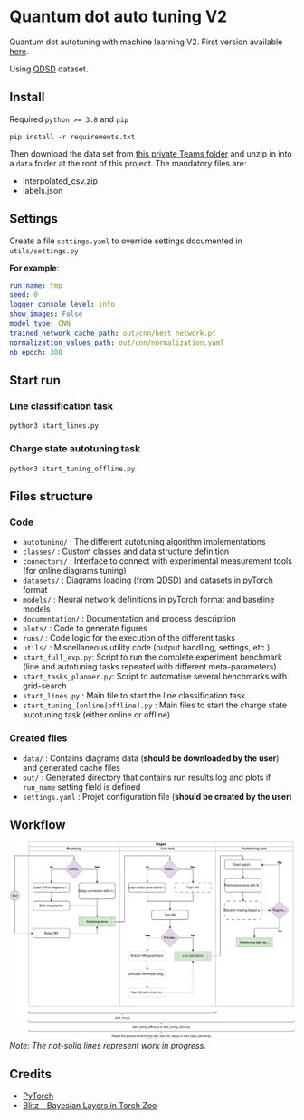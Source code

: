 # Quantum dot auto tuning V2

Quantum dot autotuning with machine learning V2. First version
available [here](https://github.com/3it-inpaqt/dot-calibration).

Using [QDSD](https://github.com/3it-inpaqt/qdsd-dataset) dataset.

## Install

Required `python >= 3.8` and `pip`

```shell script
pip install -r requirements.txt
```

Then download the data set
from [this private Teams folder](https://usherbrooke.sharepoint.com/:f:/r/sites/GroupeNano/Documents%20partages/Dataset%20Machine%20Learning/QDSD?csf=1&web=1&e=NyI7i5)
and unzip in into a `data` folder at the root of this project. The mandatory files are:

* interpolated_csv.zip
* labels.json

## Settings

Create a file `settings.yaml` to override settings documented in `utils/settings.py`

**For example**:

```yaml
run_name: tmp
seed: 0
logger_console_level: info
show_images: False
model_type: CNN
trained_network_cache_path: out/cnn/best_network.pt
normalization_values_path: out/cnn/normalization.yaml
nb_epoch: 300
```

## Start run

### Line classification task

```shell
python3 start_lines.py
```

### Charge state autotuning task

```shell
python3 start_tuning_offline.py
```

## Files structure

### Code

* `autotuning/` : The different autotuning algorithm implementations
* `classes/` : Custom classes and data structure definition
* `connectors/` : Interface to connect with experimental measurement tools (for online diagrams tuning)
* `datasets/` : Diagrams loading (from [QDSD](https://github.com/3it-inpaqt/qdsd-dataset)) and datasets in pyTorch
  format
* `models/` : Neural network definitions in pyTorch format and baseline models
* `documentation/` : Documentation and process description
* `plots/` : Code to generate figures
* `runs/` : Code logic for the execution of the different tasks
* `utils/` : Miscellaneous utility code (output handling, settings, etc.)
* `start_full_exp.py`: Script to run the complete experiment benchmark (line and autotuning tasks repeated with
  different meta-parameters)
* `start_tasks_planner.py`: Script to automatise several benchmarks with grid-search
* `start_lines.py` : Main file to start the line classification task
* `start_tuning_[online|offline].py` : Main files to start the charge state autotuning task (either online or offline)

### Created files

* `data/` : Contains diagrams data (**should be downloaded by the user**) and generated cache files
* `out/` : Generated directory that contains run results log and plots if `run_name` setting field is defined
* `settings.yaml` : Projet configuration file (**should be created by the user**)

## Workflow

![code-workflow](documentation/workflow.drawio.svg "High-level representation of the code Workflow")
_Note: The not-solid lines represent work in progress._

## Credits

* [PyTorch](https://pytorch.org/)
* [Blitz - Bayesian Layers in Torch Zoo](https://github.com/piEsposito/blitz-bayesian-deep-learning)